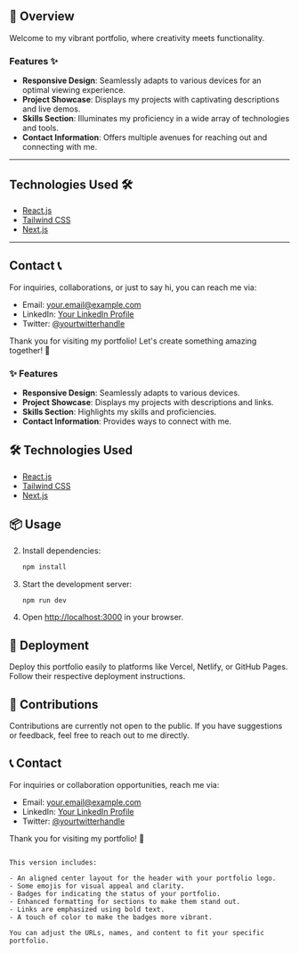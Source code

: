 ## 🚀 Overview

Welcome to my vibrant portfolio, where creativity meets functionality.

### Features ✨

- **Responsive Design**: Seamlessly adapts to various devices for an optimal viewing experience.
- **Project Showcase**: Displays my projects with captivating descriptions and live demos.
- **Skills Section**: Illuminates my proficiency in a wide array of technologies and tools.
- **Contact Information**: Offers multiple avenues for reaching out and connecting with me.

---

## Technologies Used 🛠️

- [React.js](https://reactjs.org/)
- [Tailwind CSS](https://tailwindcss.com/)
- [Next.js](https://nextjs.org/)

---


## Contact 📞

For inquiries, collaborations, or just to say hi, you can reach me via:
- Email: [your.email@example.com](mailto:your.email@example.com)
- LinkedIn: [Your LinkedIn Profile](https://www.linkedin.com/in/yourusername)
- Twitter: [@yourtwitterhandle](https://twitter.com/yourtwitterhandle)

Thank you for visiting my portfolio! Let's create something amazing together! 🌟


### ✨ Features

- **Responsive Design**: Seamlessly adapts to various devices.
- **Project Showcase**: Displays my projects with descriptions and links.
- **Skills Section**: Highlights my skills and proficiencies.
- **Contact Information**: Provides ways to connect with me.

## 🛠️ Technologies Used

- [React.js](https://reactjs.org/)
- [Tailwind CSS](https://tailwindcss.com/)
- [Next.js](https://nextjs.org/)

## 📦 Usage


2. Install dependencies:
   ```bash
   npm install
   ```

3. Start the development server:
   ```bash
   npm run dev
   ```

4. Open [http://localhost:3000](http://localhost:3000) in your browser.

## 🚀 Deployment

Deploy this portfolio easily to platforms like Vercel, Netlify, or GitHub Pages. Follow their respective deployment instructions.

## 🤝 Contributions

Contributions are currently not open to the public. If you have suggestions or feedback, feel free to reach out to me directly.

## 📞 Contact

For inquiries or collaboration opportunities, reach me via:
- Email: [your.email@example.com](mailto:your.email@example.com)
- LinkedIn: [Your LinkedIn Profile](https://www.linkedin.com/in/yourusername)
- Twitter: [@yourtwitterhandle](https://twitter.com/yourtwitterhandle)

Thank you for visiting my portfolio! 🌟
```

This version includes:

- An aligned center layout for the header with your portfolio logo.
- Some emojis for visual appeal and clarity.
- Badges for indicating the status of your portfolio.
- Enhanced formatting for sections to make them stand out.
- Links are emphasized using bold text.
- A touch of color to make the badges more vibrant.
  
You can adjust the URLs, names, and content to fit your specific portfolio.
